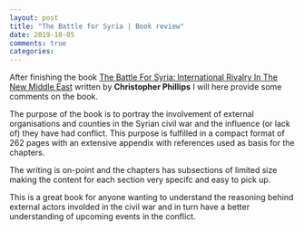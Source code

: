 ```yaml
---
layout: post
title: "The Battle for Syria | Book review"
date: 2019-10-05
comments: true
categories:
---
```


After finishing the book [The Battle For Syria: International Rivalry In The New Middle East](https://www.goodreads.com/book/show/29434922-the-battle-for-syria) written by **Christopher Phillips** I will here provide some comments on the book.

The purpose of the book is to portray the involvement of external organisations and counties in the Syrian civil war and the influence (or lack of) they have had conflict.
This purpose is fulfilled in a compact format of 262 pages with an extensive appendix with references used as basis for the chapters.

The writing is on-point and the chapters has subsections of limited size making the content for each section very specifc and easy to pick up.

This is a great book for anyone wanting to understand the reasoning behind external actors involded in the civil war and in turn have a better understanding of upcoming events in the conflict.
